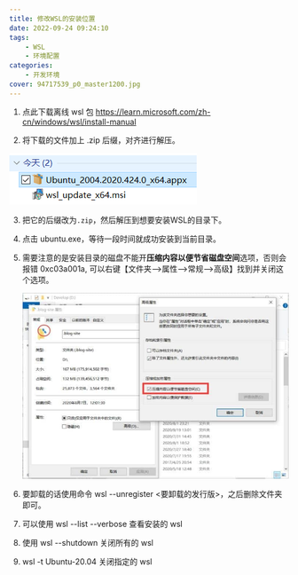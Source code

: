 ```yaml
---
title: 修改WSL的安装位置
date: 2022-09-24 09:24:10
tags:
	- WSL
	- 环境配置
categories:
    - 开发环境
cover: 94717539_p0_master1200.jpg
---
```


1. 点此下载离线 wsl 包 https://learn.microsoft.com/zh-cn/windows/wsl/install-manual

2. 将下载的文件加上 .zip 后缀，对齐进行解压。

![img](修改WSL的安装位置/v2-f11fb313526d10b6bd8bb9cac4a3c169_720w.jpg)

3. 把它的后缀改为`.zip`，然后解压到想要安装WSL的目录下。

4. 点击 ubuntu.exe，等待一段时间就成功安装到当前目录。

5. 需要注意的是安装目录的磁盘不能开**压缩内容以便节省磁盘空间**选项，否则会报错 0xc03a001a, 可以右键【文件夹-->属性-->常规-->高级】找到并关闭这个选项。

   ![img](修改WSL的安装位置/v2-fe9ffaab2787cb9c1564f5ee723e5f08_720w.jpg)

6. 要卸载的话使用命令 wsl --unregister <要卸载的发行版>，之后删除文件夹即可。
7. 可以使用 wsl --list --verbose 查看安装的 wsl
8. 使用 wsl --shutdown 关闭所有的 wsl
9. wsl -t Ubuntu-20.04 关闭指定的 wsl